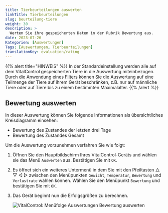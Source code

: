 ```yaml
---
title: Tierbeurteilungen auswerten
linkTitle: Tierbeurteilungen
slug: beurteilung-tiere
weight: 30
description: >
  Werten Sie ihre gespeicherten Daten in der Rubrik Bewertung aus.
date: 2023-07-26
Kategorien: [Auswertungen]
Tags: [Auswertungen, Tierbeurteilungen]
translationKey: evaluation/rating
---
```

{{% alert title="HINWEIS" %}}
In der Standardeinstellung werden alle auf dem VitalControl gespeicherten Tiere in die Auswertung miteinbezogen. Durch die Anwendung eines [Filters](../../filter/) können Sie die Auswertung auf eine Teilmenge der Tiere auf ihrem Gerät beschränken, z.B. nur auf männliche Tiere oder auf Tiere bis zu einem bestimmten Maximalalter.
{{% /alert %}}

## Bewertung auswerten

In dieser Auswertung können Sie folgende Informationen als übersichtliches Kreisdiagramm einsehen:
- Bewertung des Zustandes der letzten drei Tage
- Bewertung des Zustandes Gesamt

Um die Auswertung vorzunehmen verfahren Sie wie folgt:

1. Öffnen Sie den Hauptbildschirm Ihres VitalControl-Geräts und wählen sie das Menü `Auswerten` aus. Bestätigen Sie mit `OK`.

2. Es öffnet sich ein weiteres Untermenü in dem Sie mit den Pfeiltasten △ ▽ ◁ ▷ zwischen den Menüpunkten `Gewicht`, `Temperatur`, `Bewertung` und `Verlustrate` wählen können. Wählen Sie den Menüpunkt `Bewertung` und bestätigen Sie mit `OK`.

3. Das Gerät beginnt nun die Erfolgsgrößen zu berechnen.

   ![VitalControl: Menüfolge Auswertungen Bewertung auswerten](../bilder/zustand.png "Bewertung auswerten")

